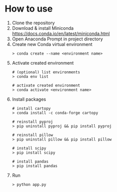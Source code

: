 # How to use

1. Clone the repository
2. Download & install Miniconda  
   https://docs.conda.io/en/latest/miniconda.html
3. Open Anaconda Prompt in project directory
4. Create new Conda virtual environment
    ~~~
    > conda create --name <environment name>
    ~~~
5. Activate created environment
   ~~~
   # (optional) list environments
   > conda env list
        
   # activate created environment
   > conda activate <environment name>
   ~~~
6. Install packages
    ~~~      
    # install cartopy
    > conda install -c conda-forge cartopy
        
    # reinstall pyproj
    > pip uninstall pyproj && pip install pyproj
        
    # reinstall pillow
    > pip uninstall pillow && pip install pillow
        
    # install scipy
    > pip install scipy
        
    # install pandas
    > pip install pandas
    ~~~
7. Run
    ~~~
    > python app.py
    ~~~